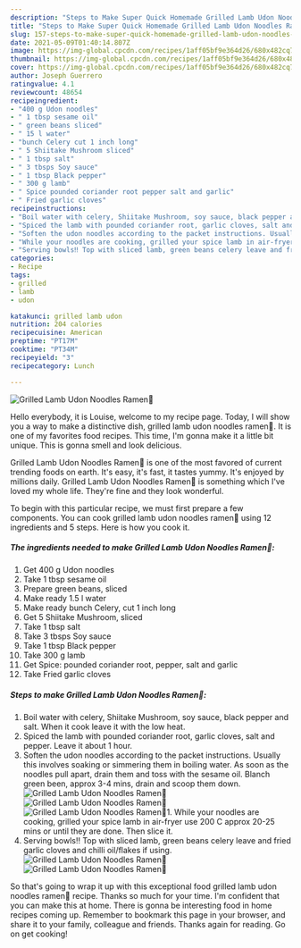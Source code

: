 ```yaml
---
description: "Steps to Make Super Quick Homemade Grilled Lamb Udon Noodles Ramen🍜"
title: "Steps to Make Super Quick Homemade Grilled Lamb Udon Noodles Ramen🍜"
slug: 157-steps-to-make-super-quick-homemade-grilled-lamb-udon-noodles-ramen
date: 2021-05-09T01:40:14.807Z
image: https://img-global.cpcdn.com/recipes/1aff05bf9e364d26/680x482cq70/grilled-lamb-udon-noodles-ramen-recipe-main-photo.jpg
thumbnail: https://img-global.cpcdn.com/recipes/1aff05bf9e364d26/680x482cq70/grilled-lamb-udon-noodles-ramen-recipe-main-photo.jpg
cover: https://img-global.cpcdn.com/recipes/1aff05bf9e364d26/680x482cq70/grilled-lamb-udon-noodles-ramen-recipe-main-photo.jpg
author: Joseph Guerrero
ratingvalue: 4.1
reviewcount: 48654
recipeingredient:
- "400 g Udon noodles"
- " 1 tbsp sesame oil"
- " green beans sliced"
- " 15 l water"
- "bunch Celery cut 1 inch long"
- " 5 Shiitake Mushroom sliced"
- " 1 tbsp salt"
- " 3 tbsps Soy sauce"
- " 1 tbsp Black pepper"
- " 300 g lamb"
- " Spice pounded coriander root pepper salt and garlic"
- " Fried garlic cloves"
recipeinstructions:
- "Boil water with celery, Shiitake Mushroom, soy sauce, black pepper and salt. When it cook leave it with the low heat."
- "Spiced the lamb with pounded coriander root, garlic cloves, salt and pepper. Leave it about 1 hour."
- "Soften the udon noodles according to the packet instructions. Usually this involves soaking or simmering them in boiling water. As soon as the noodles pull apart, drain them and toss with the sesame oil. Blanch green been, approx 3-4 mins, drain and scoop them down."
- "While your noodles are cooking, grilled your spice lamb in air-fryer use 200 C approx 20-25 mins or until they are done. Then slice it."
- "Serving bowls‼️ Top with sliced lamb, green beans celery leave and fried garlic cloves and chilli oil/flakes if using."
categories:
- Recipe
tags:
- grilled
- lamb
- udon

katakunci: grilled lamb udon 
nutrition: 204 calories
recipecuisine: American
preptime: "PT17M"
cooktime: "PT34M"
recipeyield: "3"
recipecategory: Lunch

---
```



![Grilled Lamb Udon Noodles Ramen🍜](https://img-global.cpcdn.com/recipes/1aff05bf9e364d26/680x482cq70/grilled-lamb-udon-noodles-ramen-recipe-main-photo.jpg)

Hello everybody, it is Louise, welcome to my recipe page. Today, I will show you a way to make a distinctive dish, grilled lamb udon noodles ramen🍜. It is one of my favorites food recipes. This time, I'm gonna make it a little bit unique. This is gonna smell and look delicious.

Grilled Lamb Udon Noodles Ramen🍜 is one of the most favored of current trending foods on earth. It's easy, it's fast, it tastes yummy. It's enjoyed by millions daily. Grilled Lamb Udon Noodles Ramen🍜 is something which I've loved my whole life. They're fine and they look wonderful.




To begin with this particular recipe, we must first prepare a few components. You can cook grilled lamb udon noodles ramen🍜 using 12 ingredients and 5 steps. Here is how you cook it.

<!--inarticleads1-->

##### The ingredients needed to make Grilled Lamb Udon Noodles Ramen🍜:

1. Get 400 g Udon noodles
1. Take  1 tbsp sesame oil
1. Prepare  green beans, sliced
1. Make ready  1.5 l water
1. Make ready bunch Celery, cut 1 inch long
1. Get  5 Shiitake Mushroom, sliced
1. Take  1 tbsp salt
1. Take  3 tbsps Soy sauce
1. Take  1 tbsp Black pepper
1. Take  300 g lamb
1. Get  Spice: pounded coriander root, pepper, salt and garlic
1. Take  Fried garlic cloves




<!--inarticleads2-->

##### Steps to make Grilled Lamb Udon Noodles Ramen🍜:

1. Boil water with celery, Shiitake Mushroom, soy sauce, black pepper and salt. When it cook leave it with the low heat.
1. Spiced the lamb with pounded coriander root, garlic cloves, salt and pepper. Leave it about 1 hour.
1. Soften the udon noodles according to the packet instructions. Usually this involves soaking or simmering them in boiling water. As soon as the noodles pull apart, drain them and toss with the sesame oil. Blanch green been, approx 3-4 mins, drain and scoop them down.
<img src="//assets-global.cpcdn.com/assets/icons/button_play-2c75c40dde080a61004c1f40b05d8f140eaff45d7e9e6481dc71c63d2e7c4909.png" alt="Grilled Lamb Udon Noodles Ramen🍜"><img src="//assets-global.cpcdn.com/assets/icons/button_play-2c75c40dde080a61004c1f40b05d8f140eaff45d7e9e6481dc71c63d2e7c4909.png" alt="Grilled Lamb Udon Noodles Ramen🍜"><img src="//assets-global.cpcdn.com/assets/icons/button_play-2c75c40dde080a61004c1f40b05d8f140eaff45d7e9e6481dc71c63d2e7c4909.png" alt="Grilled Lamb Udon Noodles Ramen🍜">1. While your noodles are cooking, grilled your spice lamb in air-fryer use 200 C approx 20-25 mins or until they are done. Then slice it.
1. Serving bowls‼️ Top with sliced lamb, green beans celery leave and fried garlic cloves and chilli oil/flakes if using.
<img src="//assets-global.cpcdn.com/assets/icons/button_play-2c75c40dde080a61004c1f40b05d8f140eaff45d7e9e6481dc71c63d2e7c4909.png" alt="Grilled Lamb Udon Noodles Ramen🍜"><img src="//assets-global.cpcdn.com/assets/icons/button_play-2c75c40dde080a61004c1f40b05d8f140eaff45d7e9e6481dc71c63d2e7c4909.png" alt="Grilled Lamb Udon Noodles Ramen🍜">



So that's going to wrap it up with this exceptional food grilled lamb udon noodles ramen🍜 recipe. Thanks so much for your time. I'm confident that you can make this at home. There is gonna be interesting food in home recipes coming up. Remember to bookmark this page in your browser, and share it to your family, colleague and friends. Thanks again for reading. Go on get cooking!
